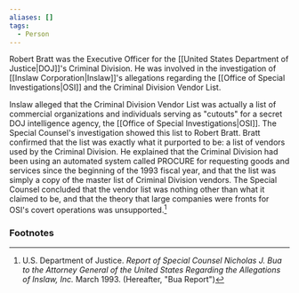 ```yaml
---
aliases: []
tags:
  - Person
---
```

Robert Bratt was the Executive Officer for the [[United States Department of Justice|DOJ]]'s Criminal Division. He was involved in the investigation of [[Inslaw Corporation|Inslaw]]'s allegations regarding the [[Office of Special Investigations|OSI]] and the Criminal Division Vendor List.

Inslaw alleged that the Criminal Division Vendor List was actually a list of commercial organizations and individuals serving as "cutouts" for a secret DOJ intelligence agency, the [[Office of Special Investigations|OSI]]. The Special Counsel's investigation showed this list to Robert Bratt. Bratt confirmed that the list was exactly what it purported to be: a list of vendors used by the Criminal Division. He explained that the Criminal Division had been using an automated system called PROCURE for requesting goods and services since the beginning of the 1993 fiscal year, and that the list was simply a copy of the master list of Criminal Division vendors. The Special Counsel concluded that the vendor list was nothing other than what it claimed to be, and that the theory that large companies were fronts for OSI's covert operations was unsupported.[^1]

### Footnotes

[^1]: U.S. Department of Justice. *Report of Special Counsel Nicholas J. Bua to the Attorney General of the United States Regarding the Allegations of Inslaw, Inc.* March 1993. (Hereafter, "Bua Report")